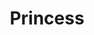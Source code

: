 ---
title: Princess
date: 
draft: false

# descripcion
description : Tirita con cuadrado colgante

materials: Plata 925

color: Plateado

dimensions: 2cm

code: 01-03-0157

type: "Aros"

categories: []

price: $3.010,00

# Images
# first image will be shown in the product page
images:
  # - image: "images/path_to_image"
  # La ubicacion de las imagenes es imagenes/Aros/Aros.Microcubic/01-03-0157-princess
  - image: "./images/aros/microcubic/01-03-0157-tirita-con-cuadrado-colgante_a.jpeg"
  - image: "./images/aros/microcubic/01-03-0157-tirita-con-cuadrado-colgante_b.jpeg"
---